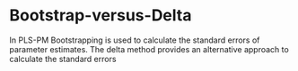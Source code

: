 # Bootstrap-versus-Delta
In PLS-PM Bootstrapping is used to calculate the standard errors of parameter estimates. The delta method provides an alternative approach to calculate the standard errors
